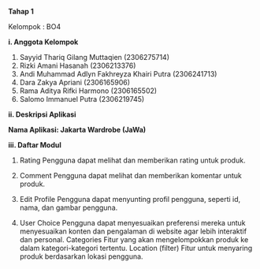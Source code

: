 **Tahap 1**

Kelompok : BO4

__i. Anggota Kelompok__

1. Sayyid Thariq Gilang Muttaqien (2306275714)
2. Rizki Amani Hasanah (2306213376)
3. Andi Muhammad Adlyn Fakhreyza Khairi Putra (2306241713)
4. Dara Zakya Apriani (2306165906)
5. Rama Aditya Rifki Harmono (2306165502)
6. Salomo Immanuel Putra (2306219745)

__ii. Deskripsi Aplikasi__

__Nama Aplikasi: Jakarta Wardrobe (JaWa)__

__iii. Daftar Modul__

1. Rating
Pengguna dapat melihat dan memberikan rating untuk produk.

2. Comment
Pengguna dapat melihat dan memberikan komentar untuk produk.

3. Edit Profile
Pengguna dapat menyunting profil pengguna, seperti id, nama, dan gambar pengguna.

4. User Choice
Pengguna dapat menyesuaikan preferensi mereka untuk menyesuaikan konten dan pengalaman di website agar lebih interaktif dan personal.
Categories
Fitur yang akan mengelompokkan produk ke dalam kategori-kategori tertentu.
Location (filter)
Fitur untuk menyaring produk berdasarkan lokasi pengguna.





